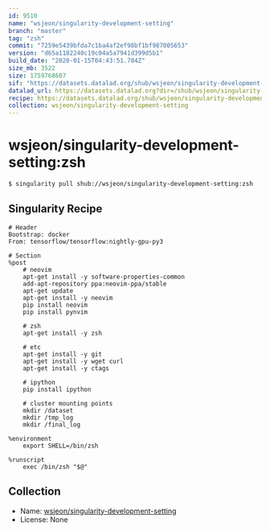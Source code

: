 ```yaml
---
id: 9510
name: "wsjeon/singularity-development-setting"
branch: "master"
tag: "zsh"
commit: "7259e5439bfda7c1ba4af2ef98bf1bf987005653"
version: "d65a1182240c19c04a5a7941d399d5b1"
build_date: "2020-01-15T04:43:51.784Z"
size_mb: 3522
size: 1759768607
sif: "https://datasets.datalad.org/shub/wsjeon/singularity-development-setting/zsh/2020-01-15-7259e543-d65a1182/d65a1182240c19c04a5a7941d399d5b1.simg"
datalad_url: https://datasets.datalad.org?dir=/shub/wsjeon/singularity-development-setting/zsh/2020-01-15-7259e543-d65a1182/
recipe: https://datasets.datalad.org/shub/wsjeon/singularity-development-setting/zsh/2020-01-15-7259e543-d65a1182/Singularity
collection: wsjeon/singularity-development-setting
---
```


# wsjeon/singularity-development-setting:zsh

```bash
$ singularity pull shub://wsjeon/singularity-development-setting:zsh
```

## Singularity Recipe

```singularity
# Header
Bootstrap: docker
From: tensorflow/tensorflow:nightly-gpu-py3

# Section
%post
    # neovim
    apt-get install -y software-properties-common
    add-apt-repository ppa:neovim-ppa/stable
    apt-get update
    apt-get install -y neovim
    pip install neovim
    pip install pynvim
    
    # zsh
    apt-get install -y zsh

    # etc 
    apt-get install -y git
    apt-get install -y wget curl
    apt-get install -y ctags
    
    # ipython
    pip install ipython

    # cluster mounting points
    mkdir /dataset
    mkdir /tmp_log
    mkdir /final_log

%environment
    export SHELL=/bin/zsh
    
%runscript
    exec /bin/zsh "$@"
```

## Collection

 - Name: [wsjeon/singularity-development-setting](https://github.com/wsjeon/singularity-development-setting)
 - License: None

